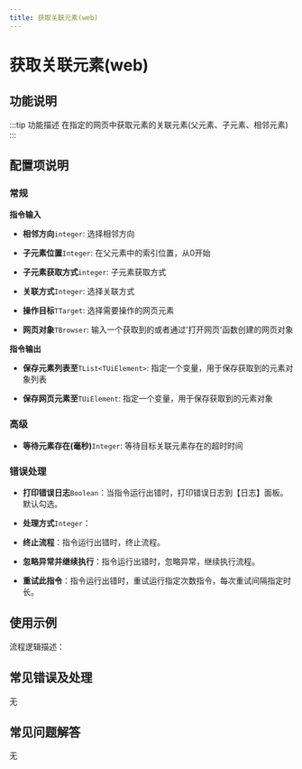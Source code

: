 ```yaml
---
title: 获取关联元素(web)
---
```


# 获取关联元素(web)

## 功能说明

:::tip 功能描述
在指定的网页中获取元素的关联元素(父元素、子元素、相邻元素)
:::

## 配置项说明

### 常规

**指令输入**

- **相邻方向**`integer`: 选择相邻方向

- **子元素位置**`Integer`: 在父元素中的索引位置，从0开始

- **子元素获取方式**`integer`: 子元素获取方式

- **关联方式**`Integer`: 选择关联方式

- **操作目标**`TTarget`: 选择需要操作的网页元素

- **网页对象**`TBrowser`: 输入一个获取到的或者通过'打开网页'函数创建的网页对象


**指令输出**

- **保存元素列表至**`TList<TUiElement>`: 指定一个变量，用于保存获取到的元素对象列表

- **保存网页元素至**`TUiElement`: 指定一个变量，用于保存获取到的元素对象

### 高级

- **等待元素存在(毫秒)**`Integer`: 等待目标关联元素存在的超时时间

### 错误处理

- **打印错误日志**`Boolean`：当指令运行出错时，打印错误日志到【日志】面板。默认勾选。

- **处理方式**`Integer`：

 - **终止流程**：指令运行出错时，终止流程。

 - **忽略异常并继续执行**：指令运行出错时，忽略异常，继续执行流程。

 - **重试此指令**：指令运行出错时，重试运行指定次数指令，每次重试间隔指定时长。

## 使用示例

流程逻辑描述：

## 常见错误及处理

无

## 常见问题解答

无

